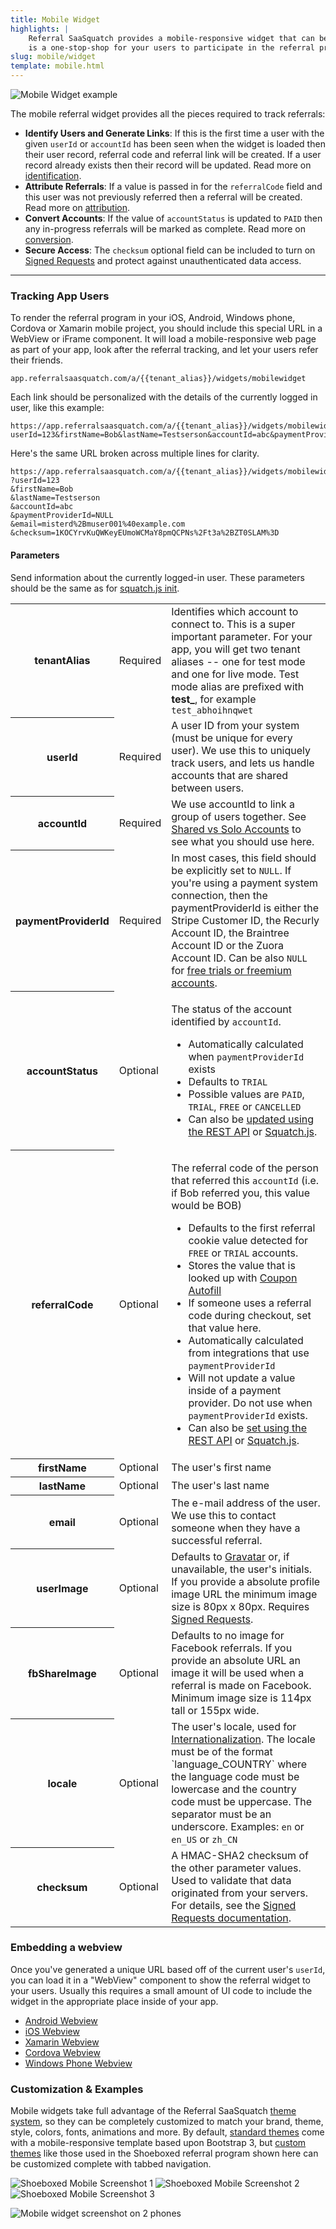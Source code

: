 ```yaml
---
title: Mobile Widget
highlights: |
    Referral SaaSquatch provides a mobile-responsive widget that can be embedded directly into your iOS, Android or Windows phone mobile app using a special URL. The widget
    is a one-stop-shop for your users to participate in the referral program; they can refer friends, track the status of their referrals, and see the rewards earned from referrals.
slug: mobile/widget
template: mobile.html
---
```


![Mobile Widget example](/assets/images/mobile-screenshot.jpg)


The mobile referral widget provides all the pieces required to track referrals:

 - **Identify Users and Generate Links**: If this is the first time a user with the given `userId` or `accountId` has been seen when the widget is loaded then their user record, referral code and referral link will be created. If a user record already exists then their record will be updated. Read more on [identification](/topics/identification/).
 - **Attribute Referrals**: If a value is passed in for the `referralCode` field and this user was not previously referred then a referral will be created. Read more on [attribution](/topics/attribution/).
 - **Convert Accounts**: If the value of `accountStatus` is updated to `PAID` then any in-progress referrals will be marked as complete. Read more on [conversion](/topics/conversion/).
 - **Secure Access**: The `checksum` optional field can be included to turn on [Signed Requests](/squatchjs/signed-requests/) and protect against unauthenticated data access.

---


### Tracking App Users

To render the referral program in your iOS, Android, Windows phone, Cordova or Xamarin mobile project, you should include this special URL in a WebView or iFrame component. 
It will load a mobile-responsive web page as part of your app, look after the referral tracking, and let your users refer their friends.

```nohighlight
app.referralsaasquatch.com/a/{{tenant_alias}}/widgets/mobilewidget
```

Each link should be personalized with the details of the currently logged in user, like this example:

```nohighlight
https://app.referralsaasquatch.com/a/{{tenant_alias}}/widgets/mobilewidget?userId=123&firstName=Bob&lastName=Testserson&accountId=abc&paymentProviderId=NULL&email=misterd%2Bmuser001%40example.com&checksum=1KOCYrvKuQWKeyEUmoWCMaY8pmQCPNs%2Ft3a%2BZT0SLAM%3D
```

Here's the same URL broken across multiple lines for clarity.

```nohighlight
https://app.referralsaasquatch.com/a/{{tenant_alias}}/widgets/mobilewidget
?userId=123
&firstName=Bob
&lastName=Testserson
&accountId=abc
&paymentProviderId=NULL
&email=misterd%2Bmuser001%40example.com
&checksum=1KOCYrvKuQWKeyEUmoWCMaY8pmQCPNs%2Ft3a%2BZT0SLAM%3D
```

#### Parameters

Send information about the currently logged-in user. These parameters should be the same as for <a href="/squatchjs#init">squatch.js init</a>.

<table class="table table-hover">
    <tr>
        <th>tenantAlias</th>
        <td><span class="label">Required</span></td>
        <td>
            Identifies which account to connect to. This is a super important parameter. For your app, you will get 
            two tenant aliases -- one for test mode and one for live mode. Test mode alias are prefixed with <b>test_</b>, for example <code>test_abhoihnqwet</code>
        </td>
    </tr>
    <tr>
        <th>userId</th>
        <td><span class="label">Required</span></td>
        <td>A user ID from your system (must be unique for every user). We use this to uniquely track users, and lets us handle accounts that are shared between users.</td>
    </tr>
    <tr>
        <th>accountId</th>
        <td><span class="label">Required</span></td>
        <td>
            We use accountId to link a group of users together. See <a href="/shared-vs-solo-accounts">Shared vs Solo Accounts</a> to see what you should use here.
        </td>
    </tr>
    <tr>
        <th>paymentProviderId</th>
        <td><span class="label">Required</span></td>
        <td>
            In most cases, this field should be explicitly set to <code>NULL</code>. If you're using a payment system connection, then 
            the paymentProviderId is either the Stripe Customer ID, the Recurly Account ID, the Braintree Account ID or the Zuora Account ID. Can be also <code>NULL</code>
            for <a href="/free-trials">free trials or freemium accounts</a>.
        </td>
    </tr>
    <tr>
        <th>accountStatus</th>
        <td><span class="label">Optional</span></td>
        <td>
        <p>
            The status of the account identified by <code>accountId</code>.
        </p>
        <ul>
            <li>
                Automatically calculated when <code>paymentProviderId</code> exists
            </li>
            <li>
                Defaults to <code>TRIAL</code>
            </li>
            <li>
                Possible values are <code>PAID</code>, <code>TRIAL</code>, <code>FREE</code> or <code>CANCELLED</code>
            </li>
            <li>
                Can also be <a href="/api/methods#account_sync">updated using the REST API</a> or <a href="/squatchjs/">Squatch.js</a>.
            </li>
        </ul>
    </td>
    </tr>
    <tr>
        <th>referralCode</th>
        <td><span class="label">Optional</span></td>
        <td>
            <p>
            The referral code of the person that referred this <code>accountId</code> (i.e. if Bob referred you, this value would be BOB)
            </p>
            <ul>
            <li>
            Defaults to the first referral cookie value detected for <code>FREE</code> or <code>TRIAL</code> accounts.
            </li>
            <li>
            Stores the value that is looked up with <a href="/squatchjs#autofill">Coupon Autofill</a>
            </li>
            <li>
            If someone uses a referral code during checkout, set that value here.
            </li>
            <li>
            Automatically calculated from integrations that use <code>paymentProviderId</code>
            </li>
            <li>
            Will not update a value inside of a payment provider. Do not use when <code>paymentProviderId</code> exists.
            </li>
            <li>
            Can also be <a href="/api/methods#account_sync">set using the REST API</a> or <a href="/squatchjs/">Squatch.js</a>.
            </li>
            </ul>
        </td>
    </tr>
    <tr>
        <th>firstName</th>
        <td><span class="label">Optional</span></td>
        <td>The user's first name</td>
    </tr>
    <tr>
        <th>lastName</th>
        <td><span class="label">Optional</span></td>
        <td>The user's last name</td>
    </tr>
    <tr>
        <th>email</th>
        <td><span class="label">Optional</span></td>
        <td>The e-mail address of the user. We use this to contact someone when they have a successful referral.</td>
    </tr>
    <tr>
        <th>userImage</th>
        <td><span class="label">Optional</span></td>
        <td>Defaults to <a href="http://gravatar.com/">Gravatar</a> or, if unavailable, the user's initials. If you provide a absolute profile image URL the minimum image size is 80px x 80px. Requires <a href="/squatchjs/signed-requests">Signed Requests</a>.</td>
    </tr>
    <tr>
        <th>fbShareImage</th>
        <td><span class="label">Optional</span></td>
        <td>Defaults to no image for Facebook referrals. If you provide an absolute URL an image it will be used when a referral is made on Facebook. Minimum image size is 114px tall or 155px wide.</td>
    </tr>
    <tr>
        <th>locale</th>
        <td><span class="label">Optional</span></td>
        <td>The user's locale, used for <a href="/themes/internationalization">Internationalization</a>. The locale must be of the format `language_COUNTRY` where the language code must be lowercase and the country code must be uppercase. The separator must be an underscore.
            Examples: <code>en</code> or <code>en_US</code> or <code>zh_CN</code> </td>
    </tr>
    <tr>
        <th>checksum</th>
        <td><span class="label">Optional</span></td>
        <td>A HMAC-SHA2 checksum of the other parameter values. Used to validate that data originated from your servers. For details, see the <a href="/squatchjs/signed-requests">Signed Requests documentation</a>.</td>
    </tr>
</table>


### Embedding a webview

Once you've generated a unique URL based off of the current user's `userId`, you can load it in a "WebView" component to show the referral widget to your users.
Usually this requires a small amount of UI code to include the widget in the appropriate place inside of your app.


 - [Android Webview](http://developer.android.com/reference/android/webkit/WebView.html)
 - [iOS Webview](https://developer.apple.com/library/ios/documentation/UIKit/Reference/UIWebView_Class/)
 - [Xamarin Webview](http://developer.xamarin.com/guides/cross-platform/xamarin-forms/working-with/webview/)
 - [Cordova Webview](http://cordova.apache.org/docs/en/5.0.0/guide_hybrid_webviews_index.md.html#Embedding%20WebViews)
 - [Windows Phone Webview](https://msdn.microsoft.com/library/windows/apps/windows.ui.xaml.controls.webview.aspx)


### Customization & Examples

Mobile widgets take full advantage of the Referral SaaSquatch [theme system](/themes/), so they can be completely customized to match
your brand, theme, style, colors, fonts, animations and more. By default, [standard themes](/themes/standard/) come with a mobile-responsive template based upon Bootstrap 3, 
but [custom themes](/themes/custom/) like those used in the Shoeboxed referral program shown here can be customized complete with tabbed navigation.


![Shoeboxed Mobile Screenshot 1](/assets/images/mobile/shoeboxed-mobile-1.png)
![Shoeboxed Mobile Screenshot 2](/assets/images/mobile/shoeboxed-mobile-2.png)
![Shoeboxed Mobile Screenshot 3](/assets/images/mobile/shoeboxed-mobile-3.png)



![Mobile widget screenshot on 2 phones](/assets/images/mobile/mobile-two-phones.png)
